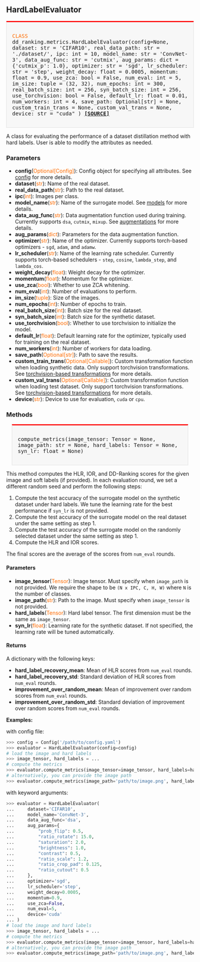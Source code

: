 ## HardLabelEvaluator

<div style="background-color:#F7F7F7; padding:15px; border:1px solid #E0E0E0; border-top:3px solid #FF0000; font-family:monospace; font-size:14px;">

<span style="color:#FF6B00;">CLASS</span> 
dd_ranking.metrics.HardLabelEvaluator(config=None,
    dataset: str = 'CIFAR10',
    real_data_path: str = './dataset/',
    ipc: int = 10,
    model_name: str = 'ConvNet-3',
    data_aug_func: str = 'cutmix',
    aug_params: dict = {'cutmix_p': 1.0},
    optimizer: str = 'sgd',
    lr_scheduler: str = 'step',
    weight_decay: float = 0.0005,
    momentum: float = 0.9,
    use_zca: bool = False,
    num_eval: int = 5,
    im_size: tuple = (32, 32),
    num_epochs: int = 300,
    real_batch_size: int = 256,
    syn_batch_size: int = 256,
    use_torchvision: bool = False,
    default_lr: float = 0.01,
    num_workers: int = 4,
    save_path: Optional[str] = None,
    custom_train_trans = None,
    custom_val_trans = None,
    device: str = "cuda"
)
[**[SOURCE]**](https://github.com/NUS-HPC-AI-Lab/DD-Ranking/blob/main/dd_ranking/metrics/hard_label.py)
</div>

A class for evaluating the performance of a dataset distillation method with hard labels. User is able to modify the attributes as needed.

### Parameters

- **config**(<span style="color:#FF6B00;">Optional[Config]</span>): Config object for specifying all attributes. See [config](../config/overview.md) for more details.
- **dataset**(<span style="color:#FF6B00;">str</span>): Name of the real dataset.
- **real_data_path**(<span style="color:#FF6B00;">str</span>): Path to the real dataset.
- **ipc**(<span style="color:#FF6B00;">int</span>): Images per class.
- **model_name**(<span style="color:#FF6B00;">str</span>): Name of the surrogate model. See [models](../models/overview.md) for more details.
- **data_aug_func**(<span style="color:#FF6B00;">str</span>): Data augmentation function used during training. Currently supports `dsa`, `cutmix`, `mixup`. See [augmentations](../augmentations/overview.md) for more details.
- **aug_params**(<span style="color:#FF6B00;">dict</span>): Parameters for the data augmentation function.
- **optimizer**(<span style="color:#FF6B00;">str</span>): Name of the optimizer. Currently supports torch-based optimizers - `sgd`, `adam`, and `adamw`.
- **lr_scheduler**(<span style="color:#FF6B00;">str</span>): Name of the learning rate scheduler. Currently supports torch-based schedulers - `step`, `cosine`, `lambda_step`, and `lambda_cos`.
- **weight_decay**(<span style="color:#FF6B00;">float</span>): Weight decay for the optimizer.
- **momentum**(<span style="color:#FF6B00;">float</span>): Momentum for the optimizer.
- **use_zca**(<span style="color:#FF6B00;">bool</span>): Whether to use ZCA whitening.
- **num_eval**(<span style="color:#FF6B00;">int</span>): Number of evaluations to perform.
- **im_size**(<span style="color:#FF6B00;">tuple</span>): Size of the images.
- **num_epochs**(<span style="color:#FF6B00;">int</span>): Number of epochs to train.
- **real_batch_size**(<span style="color:#FF6B00;">int</span>): Batch size for the real dataset.
- **syn_batch_size**(<span style="color:#FF6B00;">int</span>): Batch size for the synthetic dataset.
- **use_torchvision**(<span style="color:#FF6B00;">bool</span>): Whether to use torchvision to initialize the model.
- **default_lr**(<span style="color:#FF6B00;">float</span>): Default learning rate for the optimizer, typically used for training on the real dataset.
- **num_workers**(<span style="color:#FF6B00;">int</span>): Number of workers for data loading.
- **save_path**(<span style="color:#FF6B00;">Optional[str]</span>): Path to save the results.
- **custom_train_trans**(<span style="color:#FF6B00;">Optional[Callable]</span>): Custom transformation function when loading synthetic data. Only support torchvision transformations. See [torchvision-based transformations](../augmentations/torchvision.md) for more details.
- **custom_val_trans**(<span style="color:#FF6B00;">Optional[Callable]</span>): Custom transformation function when loading test dataset. Only support torchvision transformations. See [torchvision-based transformations](../augmentations/torchvision.md) for more details.
- **device**(<span style="color:#FF6B00;">str</span>): Device to use for evaluation, `cuda` or `cpu`.

### Methods
<div style="background-color:#F7F7F7; padding:15px; border:1px solid #E0E0E0; border-top:3px solid #FF0000; font-family:monospace; font-size:14px; margin-left:15px; margin-right:15px;">

compute_metrics(image_tensor: Tensor = None, image_path: str = None, hard_labels: Tensor = None, syn_lr: float = None)
</div>

This method computes the HLR, IOR, and DD-Ranking scores for the given image and soft labels (if provided). In each evaluation round, we set a different random seed and perform the following steps:

1. Compute the test accuracy of the surrogate model on the synthetic dataset under hard labels. We tune the learning rate for the best performance if `syn_lr` is not provided.
2. Compute the test accuracy of the surrogate model on the real dataset under the same setting as step 1.
3. Compute the test accuracy of the surrogate model on the randomly selected dataset under the same setting as step 1.
4. Compute the HLR and IOR scores.

The final scores are the average of the scores from `num_eval` rounds.

#### Parameters

- **image_tensor**(<span style="color:#FF6B00;">Tensor</span>): Image tensor. Must specify when `image_path` is not provided. We require the shape to be `(N x IPC, C, H, W)` where `N` is the number of classes.
- **image_path**(<span style="color:#FF6B00;">str</span>): Path to the image. Must specify when `image_tensor` is not provided.
- **hard_labels**(<span style="color:#FF6B00;">Tensor</span>): Hard label tensor. The first dimension must be the same as `image_tensor`.
- **syn_lr**(<span style="color:#FF6B00;">float</span>): Learning rate for the synthetic dataset. If not specified, the learning rate will be tuned automatically.

#### Returns

A dictionary with the following keys:

- **hard_label_recovery_mean**: Mean of HLR scores from `num_eval` rounds.
- **hard_label_recovery_std**: Standard deviation of HLR scores from `num_eval` rounds.
- **improvement_over_random_mean**: Mean of improvement over random scores from `num_eval` rounds.
- **improvement_over_random_std**: Standard deviation of improvement over random scores from `num_eval` rounds.

**Examples:**

with config file:
```python
>>> config = Config('/path/to/config.yaml')
>>> evaluator = HardLabelEvaluator(config=config)
# load the image and hard labels
>>> image_tensor, hard_labels = ...
# compute the metrics
>>> evaluator.compute_metrics(image_tensor=image_tensor, hard_labels=hard_labels)
# alternatively, you can provide the image path
>>> evaluator.compute_metrics(image_path='path/to/image.png', hard_labels=hard_labels)
```

with keyword arguments:
```python
>>> evaluator = HardLabelEvaluator(
...     dataset='CIFAR10',
...     model_name='ConvNet-3',
...     data_aug_func='dsa',
...     aug_params={
...         "prob_flip": 0.5,
...         "ratio_rotate": 15.0,
...         "saturation": 2.0,
...         "brightness": 1.0,
...         "contrast": 0.5,
...         "ratio_scale": 1.2,
...         "ratio_crop_pad": 0.125,
...         "ratio_cutout": 0.5
...     },
...     optimizer='sgd',
...     lr_scheduler='step',
...     weight_decay=0.0005,
...     momentum=0.9,
...     use_zca=False,
...     num_eval=5,
...     device='cuda'
... )
# load the image and hard labels
>>> image_tensor, hard_labels = ...
# compute the metrics
>>> evaluator.compute_metrics(image_tensor=image_tensor, hard_labels=hard_labels)
# alternatively, you can provide the image path
>>> evaluator.compute_metrics(image_path='path/to/image.png', hard_labels=hard_labels)
```
